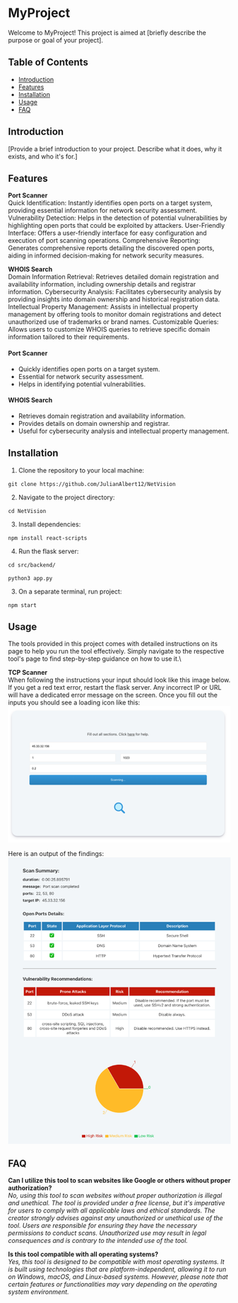 # MyProject

Welcome to MyProject! This project is aimed at [briefly describe the purpose or goal of your project].

## Table of Contents

- [Introduction](#introduction)
- [Features](#features)
- [Installation](#installation)
- [Usage](#usage)
- [FAQ](#faq)

## Introduction

[Provide a brief introduction to your project. Describe what it does, why it exists, and who it's for.]

## Features

**Port Scanner**\
Quick Identification: Instantly identifies open ports on a target system, providing essential information for network security assessment.
Vulnerability Detection: Helps in the detection of potential vulnerabilities by highlighting open ports that could be exploited by attackers.
User-Friendly Interface: Offers a user-friendly interface for easy configuration and execution of port scanning operations.
Comprehensive Reporting: Generates comprehensive reports detailing the discovered open ports, aiding in informed decision-making for network security measures.

**WHOIS Search**\
Domain Information Retrieval: Retrieves detailed domain registration and availability information, including ownership details and registrar information.
Cybersecurity Analysis: Facilitates cybersecurity analysis by providing insights into domain ownership and historical registration data.
Intellectual Property Management: Assists in intellectual property management by offering tools to monitor domain registrations and detect unauthorized use of trademarks or brand names.
Customizable Queries: Allows users to customize WHOIS queries to retrieve specific domain information tailored to their requirements.

#### Port Scanner
- Quickly identifies open ports on a target system.
- Essential for network security assessment.
- Helps in identifying potential vulnerabilities.

#### WHOIS Search
- Retrieves domain registration and availability information.
- Provides details on domain ownership and registrar.
- Useful for cybersecurity analysis and intellectual property management.

## Installation
1. Clone the repository to your local machine:
```
git clone https://github.com/JulianAlbert12/NetVision
```
2. Navigate to the project directory:
```
cd NetVision
```
3. Install dependencies:
```
npm install react-scripts
```
4. Run the flask server:
```
cd src/backend/
```
```
python3 app.py
```
3. On a separate terminal, run project:
```
npm start
```

## Usage
The tools provided in this project comes with detailed instructions on its page to help you run the tool effectively. Simply navigate to the respective tool's page to find step-by-step guidance on how to use it.\

**TCP Scanner**\
When following the instructions your input should look like this image below. If you get a red text error, restart the flask server. Any incorrect IP or URL will have a dedicated error message on the screen.
Once you fill out the inputs you should see a loading icon like this:
![Screenshot](https://github.com/JulianAlbert12/NetVision/blob/main/src/images/TCPinputSS.png)

Here is an output of the findings:\
![Screenshot](https://github.com/JulianAlbert12/NetVision/blob/main/src/images/TCPoutput.png)

## FAQ 
**Can I utilize this tool to scan websites like Google or others without proper authorization?**\
_No, using this tool to scan websites without proper authorization is illegal and unethical. The tool is provided under a free license, but it's imperative for users to comply with all applicable laws and ethical standards. The creator strongly advises against any unauthorized or unethical use of the tool. Users are responsible for ensuring they have the necessary permissions to conduct scans. Unauthorized use may result in legal consequences and is contrary to the intended use of the tool._

**Is this tool compatible with all operating systems?**\
_Yes, this tool is designed to be compatible with most operating systems. It is built using technologies that are platform-independent, allowing it to run on Windows, macOS, and Linux-based systems. However, please note that certain features or functionalities may vary depending on the operating system environment._


